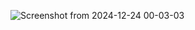 ![Screenshot from 2024-12-24 00-03-03](https://github.com/user-attachments/assets/3954907a-7433-4430-a809-c4ebf89ad392)
